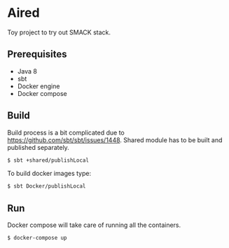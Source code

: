 Aired
===============
Toy project to try out SMACK stack.

Prerequisites
-------------
- Java 8
- sbt
- Docker engine
- Docker compose

Build
-----
Build process is a bit complicated due to https://github.com/sbt/sbt/issues/1448. Shared module has to be built and
published separately.
```bash
$ sbt +shared/publishLocal
```
To build docker images type:
```bash
$ sbt Docker/publishLocal
```

Run
---
Docker compose will take care of running all the containers.
```bash
$ docker-compose up
```


